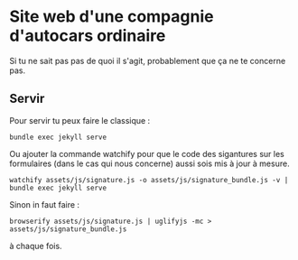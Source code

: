 # Site web d'une compagnie d'autocars ordinaire

Si tu ne sait pas pas de quoi il s'agit, probablement que ça ne te concerne pas.

## Servir

Pour servir tu peux faire le classique :

```
bundle exec jekyll serve
```

Ou ajouter la commande watchify pour que le code des sigantures sur les formulaires (dans le cas qui nous concerne) aussi sois mis à jour à mesure.

```
watchify assets/js/signature.js -o assets/js/signature_bundle.js -v | bundle exec jekyll serve
```

Sinon in faut faire :

```
browserify assets/js/signature.js | uglifyjs -mc > assets/js/signature_bundle.js
```  

à chaque fois.
